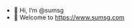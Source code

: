- 👋 Hi, I’m @sumsg
- 👀 Welcome to https://www.sumsg.com

<!---
sumsg/sumsg is a ✨ special ✨ repository because its `README.md` (this file) appears on your GitHub profile.
You can click the Preview link to take a look at your changes.
--->
